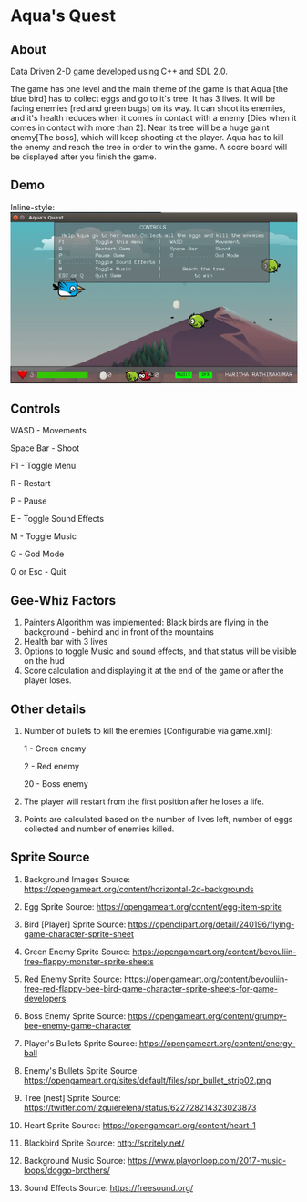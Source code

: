 # Aqua's Quest

## About 
Data Driven 2-D game developed using C++ and SDL 2.0.

The game has one level and the main theme of the game is that Aqua [the blue bird] has to collect eggs and go to it's tree. It has 3 lives. It will be facing enemies [red and green bugs] on its way. It can shoot its enemies, and it's health reduces when it comes in contact with a enemy [Dies when it comes in contact with more than 2]. Near its tree will be a huge gaint enemy[The boss], which will keep shooting at the player. Aqua has to kill the enemy and reach the tree in order to win the game. A score board will be displayed after you finish the game. 

## Demo

Inline-style: 
![alt text](https://github.com/haritha2112/cpp-2d-game/blob/myproject/Aqua's-Quest-Demo.gif "Aqua's Quest Demo")

## Controls
WASD      - Movements

Space Bar - Shoot

F1        - Toggle Menu

R         - Restart

P         - Pause

E         - Toggle Sound Effects

M         - Toggle Music

G         - God Mode

Q or Esc  - Quit

## Gee-Whiz Factors

1. Painters Algorithm was implemented: Black birds are flying in the background - behind and in front of the mountains
2. Health bar with 3 lives
3. Options to toggle Music and sound effects, and that status will be visible on the hud
4. Score calculation and displaying it at the end of the game or after the player loses.

## Other details

1. Number of bullets to kill the enemies [Configurable via game.xml]:

    1 - Green enemy
    
    2 - Red enemy
    
    20 - Boss enemy
2. The player will restart from the first position after he loses a life.
3. Points are calculated based on the number of lives left, number of eggs collected and number of enemies killed.

## Sprite Source
1.  Background Images Source: https://opengameart.org/content/horizontal-2d-backgrounds

2.  Egg Sprite Source: https://opengameart.org/content/egg-item-sprite

3.  Bird [Player] Sprite Source: https://openclipart.org/detail/240196/flying-game-character-sprite-sheet

4.  Green Enemy Sprite Source: https://opengameart.org/content/bevouliin-free-flappy-monster-sprite-sheets

5.  Red Enemy Sprite Source: https://opengameart.org/content/bevouliin-free-red-flappy-bee-bird-game-character-sprite-sheets-for-game-developers

6.  Boss Enemy Sprite Source: https://opengameart.org/content/grumpy-bee-enemy-game-character

7.  Player's Bullets Sprite Source: https://opengameart.org/content/energy-ball

8.  Enemy's Bullets Sprite Source: https://opengameart.org/sites/default/files/spr_bullet_strip02.png

9.  Tree [nest] Sprite Source: https://twitter.com/izquierelena/status/622728214323023873

10. Heart Sprite Source: https://opengameart.org/content/heart-1

11. Blackbird Sprite Source: http://spritely.net/

12. Background Music Source: https://www.playonloop.com/2017-music-loops/doggo-brothers/

13. Sound Effects Source: https://freesound.org/
